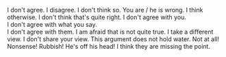I don't agree. 
I disagree.
I don't think so.
You are / he is wrong. 
I think otherwise.
I don't think that's quite right.
I don't agree with you.                      
I don't agree with what you say.               
I don't agree with them.
I am afraid that is not quite true.
I take a different view.
I don't share your view.
This argument does not hold water.
Not at all!
Nonsense!
Rubbish!
He's off his head!
I think they are missing the point.